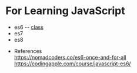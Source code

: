 # For Learning JavaScript

- es6
  -- [class](./class/README.md)
- es7
- es8

* References <br/>
  https://nomadcoders.co/es6-once-and-for-all <br/>
  https://codingapple.com/course/javascript-es6/ <br/>
